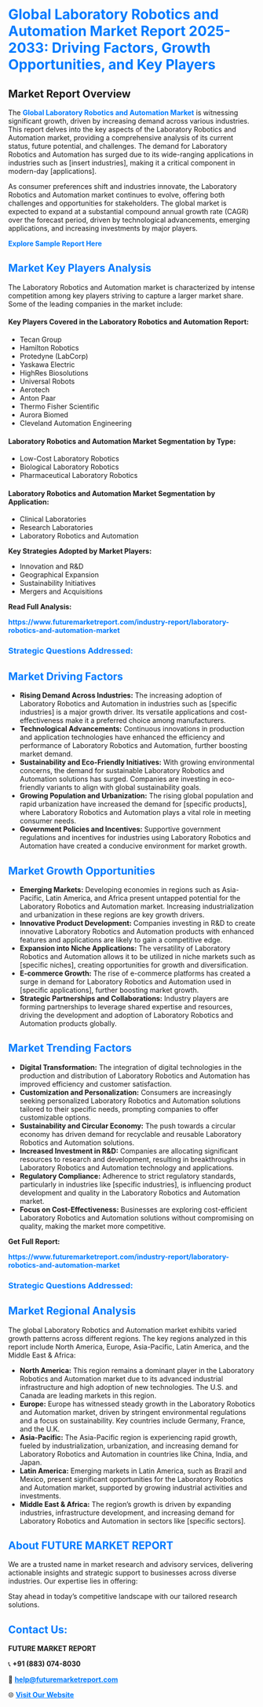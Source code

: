 <h1 style="color: #007BFF;">Global Laboratory Robotics and Automation Market Report 2025-2033: Driving Factors, Growth Opportunities, and Key Players</h1>

<section id="overview">
<h2>Market Report Overview</h2>
<p>The <a href="https://www.futuremarketreport.com/industry-report/laboratory-robotics-and-automation-market" style="color: #007BFF; text-decoration: none;"><strong>Global Laboratory Robotics and Automation Market</strong></a> is witnessing significant growth, driven by increasing demand across various industries. This report delves into the key aspects of the Laboratory Robotics and Automation market, providing a comprehensive analysis of its current status, future potential, and challenges. The demand for Laboratory Robotics and Automation has surged due to its wide-ranging applications in industries such as [insert industries], making it a critical component in modern-day [applications].</p>
<p>As consumer preferences shift and industries innovate, the Laboratory Robotics and Automation market continues to evolve, offering both challenges and opportunities for stakeholders. The global market is expected to expand at a substantial compound annual growth rate (CAGR) over the forecast period, driven by technological advancements, emerging applications, and increasing investments by major players.</p>
</section>

<section id="overview">
<p><a href="https://www.futuremarketreport.com/request-sample/reportId=120421" style="color: #007BFF; text-decoration: none;"><strong>Explore Sample Report Here</strong></a></p>
</section>

<section id="key-players">
<h2 style="color: #007BFF;">Market Key Players Analysis</h2>
<p>The Laboratory Robotics and Automation market is characterized by intense competition among key players striving to capture a larger market share. Some of the leading companies in the market include:</p>
<h4>Key Players Covered in the Laboratory Robotics and Automation Report:</h4>
<ul><li>Tecan Group</li><li>Hamilton Robotics</li><li>Protedyne (LabCorp)</li><li>Yaskawa Electric</li><li>HighRes Biosolutions</li><li>Universal Robots</li><li>Aerotech</li><li>Anton Paar</li><li>Thermo Fisher Scientific</li><li>Aurora Biomed</li><li>Cleveland Automation Engineering</li></ul>
<h4>Laboratory Robotics and Automation Market Segmentation by Type:</h4>
<ul><li>Low-Cost Laboratory Robotics</li><li>Biological Laboratory Robotics</li><li>Pharmaceutical Laboratory Robotics</li></ul>

<h4>Laboratory Robotics and Automation Market Segmentation by Application:</h4>
<ul><li>Clinical Laboratories</li><li>Research Laboratories</li><li>Laboratory Robotics and Automation</li></ul>
<p><strong>Key Strategies Adopted by Market Players:</strong></p>
<ul>
<li>Innovation and R&D</li>
<li>Geographical Expansion</li>
<li>Sustainability Initiatives</li>
<li>Mergers and Acquisitions</li>
</ul>
</section>

<section>
<p><strong>Read Full Analysis: </strong></p><a href="https://www.futuremarketreport.com/industry-report/laboratory-robotics-and-automation-market" style="color: #007BFF; text-decoration: none;"><strong>https://www.futuremarketreport.com/industry-report/laboratory-robotics-and-automation-market</strong></a>
<h3 style="color: #007BFF;">Strategic Questions Addressed:</h3>
</section>

<section id="driving-factors">
<h2 style="color: #007BFF;">Market Driving Factors</h2>
<ul>
<li><strong>Rising Demand Across Industries:</strong> The increasing adoption of Laboratory Robotics and Automation in industries such as [specific industries] is a major growth driver. Its versatile applications and cost-effectiveness make it a preferred choice among manufacturers.</li>
<li><strong>Technological Advancements:</strong> Continuous innovations in production and application technologies have enhanced the efficiency and performance of Laboratory Robotics and Automation, further boosting market demand.</li>
<li><strong>Sustainability and Eco-Friendly Initiatives:</strong> With growing environmental concerns, the demand for sustainable Laboratory Robotics and Automation solutions has surged. Companies are investing in eco-friendly variants to align with global sustainability goals.</li>
<li><strong>Growing Population and Urbanization:</strong> The rising global population and rapid urbanization have increased the demand for [specific products], where Laboratory Robotics and Automation plays a vital role in meeting consumer needs.</li>
<li><strong>Government Policies and Incentives:</strong> Supportive government regulations and incentives for industries using Laboratory Robotics and Automation have created a conducive environment for market growth.</li>
</ul>
</section>

<section id="growth-opportunities">
<h2 style="color: #007BFF;">Market Growth Opportunities</h2>
<ul>
<li><strong>Emerging Markets:</strong> Developing economies in regions such as Asia-Pacific, Latin America, and Africa present untapped potential for the Laboratory Robotics and Automation market. Increasing industrialization and urbanization in these regions are key growth drivers.</li>
<li><strong>Innovative Product Development:</strong> Companies investing in R&D to create innovative Laboratory Robotics and Automation products with enhanced features and applications are likely to gain a competitive edge.</li>
<li><strong>Expansion into Niche Applications:</strong> The versatility of Laboratory Robotics and Automation allows it to be utilized in niche markets such as [specific niches], creating opportunities for growth and diversification.</li>
<li><strong>E-commerce Growth:</strong> The rise of e-commerce platforms has created a surge in demand for Laboratory Robotics and Automation used in [specific applications], further boosting market growth.</li>
<li><strong>Strategic Partnerships and Collaborations:</strong> Industry players are forming partnerships to leverage shared expertise and resources, driving the development and adoption of Laboratory Robotics and Automation products globally.</li>
</ul>
</section>

<section id="trending-factors">
<h2 style="color: #007BFF;">Market Trending Factors</h2>
<ul>
<li><strong>Digital Transformation:</strong> The integration of digital technologies in the production and distribution of Laboratory Robotics and Automation has improved efficiency and customer satisfaction.</li>
<li><strong>Customization and Personalization:</strong> Consumers are increasingly seeking personalized Laboratory Robotics and Automation solutions tailored to their specific needs, prompting companies to offer customizable options.</li>
<li><strong>Sustainability and Circular Economy:</strong> The push towards a circular economy has driven demand for recyclable and reusable Laboratory Robotics and Automation solutions.</li>
<li><strong>Increased Investment in R&D:</strong> Companies are allocating significant resources to research and development, resulting in breakthroughs in Laboratory Robotics and Automation technology and applications.</li>
<li><strong>Regulatory Compliance:</strong> Adherence to strict regulatory standards, particularly in industries like [specific industries], is influencing product development and quality in the Laboratory Robotics and Automation market.</li>
<li><strong>Focus on Cost-Effectiveness:</strong> Businesses are exploring cost-efficient Laboratory Robotics and Automation solutions without compromising on quality, making the market more competitive.</li>
</ul>
</section>

<section>
<p><strong>Get Full Report: </strong></p><a href="https://www.futuremarketreport.com/industry-report/laboratory-robotics-and-automation-market" style="color: #007BFF; text-decoration: none;"><strong>https://www.futuremarketreport.com/industry-report/laboratory-robotics-and-automation-market</strong></a>
<h3 style="color: #007BFF;">Strategic Questions Addressed:</h3>
</section>


<section id="regional-analysis">
<h2 style="color: #007BFF;">Market Regional Analysis</h2>
<p>The global Laboratory Robotics and Automation market exhibits varied growth patterns across different regions. The key regions analyzed in this report include North America, Europe, Asia-Pacific, Latin America, and the Middle East & Africa:</p>
<ul>
<li><strong>North America:</strong> This region remains a dominant player in the Laboratory Robotics and Automation market due to its advanced industrial infrastructure and high adoption of new technologies. The U.S. and Canada are leading markets in this region.</li>
<li><strong>Europe:</strong> Europe has witnessed steady growth in the Laboratory Robotics and Automation market, driven by stringent environmental regulations and a focus on sustainability. Key countries include Germany, France, and the U.K.</li>
<li><strong>Asia-Pacific:</strong> The Asia-Pacific region is experiencing rapid growth, fueled by industrialization, urbanization, and increasing demand for Laboratory Robotics and Automation in countries like China, India, and Japan.</li>
<li><strong>Latin America:</strong> Emerging markets in Latin America, such as Brazil and Mexico, present significant opportunities for the Laboratory Robotics and Automation market, supported by growing industrial activities and investments.</li>
<li><strong>Middle East & Africa:</strong> The region’s growth is driven by expanding industries, infrastructure development, and increasing demand for Laboratory Robotics and Automation in sectors like [specific sectors].</li>
</ul>
</section>

<footer>
<h2 style="color: #007BFF;">About FUTURE MARKET REPORT</h2>
<p>We are a trusted name in market research and advisory services, delivering actionable insights and strategic support to businesses across diverse industries. Our expertise lies in offering:</p>

<p>Stay ahead in today’s competitive landscape with our tailored research solutions.</p>

<h2 style="color: #007BFF;">Contact Us:</h2>
<p><strong>FUTURE MARKET REPORT</strong></p>
<p>📞 <strong>+91 (883) 074-8030</strong></p>
<p>📧 <strong><a href="mailto:help@futuremarketreport.com" style="color: #007BFF;">help@futuremarketreport.com</a></strong></p>
<p>🌐 <strong><a href="https://www.futuremarketreport.com/" style="color: #007BFF;">Visit Our Website</a></strong></p>
</footer>
